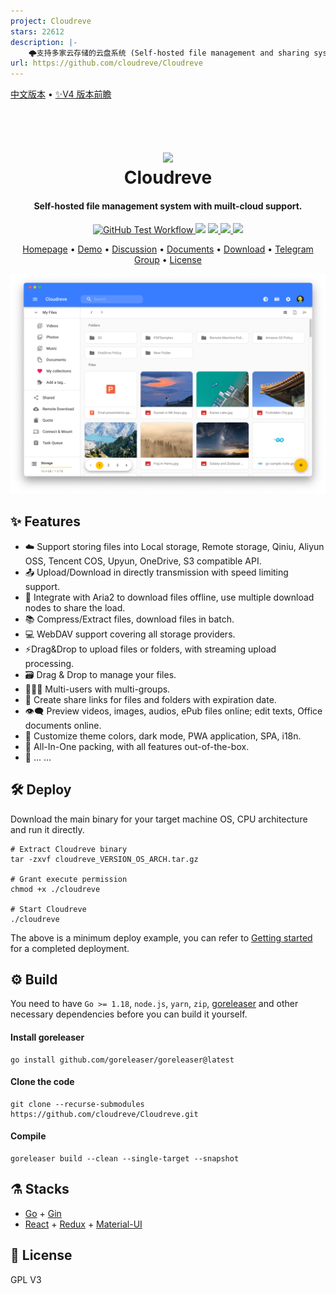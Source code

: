 ```yaml
---
project: Cloudreve
stars: 22612
description: |-
    🌩支持多家云存储的云盘系统 (Self-hosted file management and sharing system, supports multiple storage providers)
url: https://github.com/cloudreve/Cloudreve
---
```


[中文版本](https://github.com/cloudreve/Cloudreve/blob/master/README_zh-CN.md) •
[✨V4 版本前瞻](https://forum.cloudreve.org/d/4456)

<h1 align="center">
  <br>
  <a href="https://cloudreve.org/" alt="logo" ><img src="https://raw.githubusercontent.com/cloudreve/frontend/master/public/static/img/logo192.png" width="150"/></a>
  <br>
  Cloudreve
  <br>
</h1>
<h4 align="center">Self-hosted file management system with muilt-cloud support.</h4>

<p align="center">
  <a href="https://github.com/cloudreve/Cloudreve/actions/workflows/test.yml">
    <img src="https://img.shields.io/github/actions/workflow/status/cloudreve/Cloudreve/test.yml?branch=master&style=flat-square"
         alt="GitHub Test Workflow">
  </a>
  <a href="https://codecov.io/gh/cloudreve/Cloudreve"><img src="https://img.shields.io/codecov/c/github/cloudreve/Cloudreve?style=flat-square"></a>
  <a href="https://goreportcard.com/report/github.com/cloudreve/Cloudreve">
      <img src="https://goreportcard.com/badge/github.com/cloudreve/Cloudreve?style=flat-square">
  </a>
  <a href="https://github.com/cloudreve/Cloudreve/releases">
    <img src="https://img.shields.io/github/v/release/cloudreve/Cloudreve?include_prereleases&style=flat-square" />
  </a>
  <a href="https://hub.docker.com/r/cloudreve/cloudreve">
     <img src="https://img.shields.io/docker/image-size/cloudreve/cloudreve?style=flat-square"/>
  </a>
</p>
<p align="center">
  <a href="https://cloudreve.org">Homepage</a> •
  <a href="https://demo.cloudreve.org">Demo</a> •
  <a href="https://forum.cloudreve.org/">Discussion</a> •
  <a href="https://docs.cloudreve.org/v/en/">Documents</a> •
  <a href="https://github.com/cloudreve/Cloudreve/releases">Download</a> •
  <a href="https://t.me/cloudreve_official">Telegram Group</a> •
  <a href="#scroll-License">License</a>
</p>



![Screenshot](https://raw.githubusercontent.com/cloudreve/docs/master/images/homepage.png)

## :sparkles: Features

* :cloud: Support storing files into Local storage, Remote storage, Qiniu, Aliyun OSS, Tencent COS, Upyun, OneDrive, S3 compatible API.
* :outbox_tray: Upload/Download in directly transmission with speed limiting support.
* 💾 Integrate with Aria2 to download files offline, use multiple download nodes to share the load.
* 📚 Compress/Extract files, download files in batch.
* 💻 WebDAV support covering all storage providers.
* :zap:Drag&Drop to upload files or folders, with streaming upload processing.
* :card_file_box: Drag & Drop to manage your files.
* :family_woman_girl_boy:   Multi-users with multi-groups.
* :link: Create share links for files and folders with expiration date.
* :eye_speech_bubble: Preview videos, images, audios, ePub files online; edit texts, Office documents online.
* :art: Customize theme colors, dark mode, PWA application, SPA, i18n.
* :rocket: All-In-One packing, with all features out-of-the-box.
* 🌈 ... ...

## :hammer_and_wrench: Deploy

Download the main binary for your target machine OS, CPU architecture and run it directly.

```shell
# Extract Cloudreve binary
tar -zxvf cloudreve_VERSION_OS_ARCH.tar.gz

# Grant execute permission
chmod +x ./cloudreve

# Start Cloudreve
./cloudreve
```

The above is a minimum deploy example, you can refer to [Getting started](https://docs.cloudreve.org/v/en/getting-started/install) for a completed deployment.

## :gear: Build

You need to have `Go >= 1.18`, `node.js`, `yarn`, `zip`, [goreleaser](https://goreleaser.com/intro/) and other necessary dependencies before you can build it yourself.

#### Install goreleaser

```shell
go install github.com/goreleaser/goreleaser@latest
```

#### Clone the code

```shell
git clone --recurse-submodules https://github.com/cloudreve/Cloudreve.git
```

#### Compile

```shell
goreleaser build --clean --single-target --snapshot
```

## :alembic: Stacks

* [Go](https://golang.org/) + [Gin](https://github.com/gin-gonic/gin)
* [React](https://github.com/facebook/react) + [Redux](https://github.com/reduxjs/redux) + [Material-UI](https://github.com/mui-org/material-ui)

## :scroll: License

GPL V3

